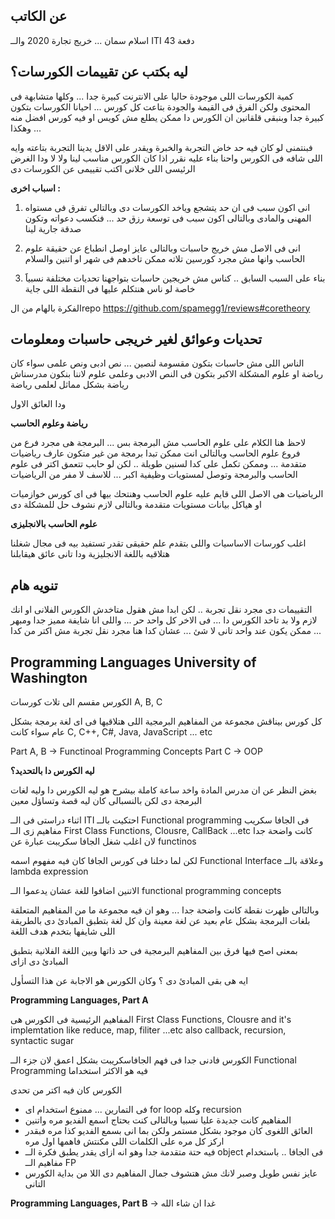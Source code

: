 ## عن الكاتب

اسلام سمان ... خريج تجارة 2020 والــ ITI دفعة 43


## ليه بكتب عن تقييمات الكورسات؟

كمية الكورسات اللى موجودة حاليا على الانترنت كبيرة جدا ... وكلها متشابهة فى المحتوى ولكن الفرق فى القيمة والجودة بتاعت كل كورس ... احيانا الكورسات بتكون كبيرة جدا وبنبقى قلقانين ان الكورس دا ممكن يطلع مش كويس او فيه كورس افضل منه ... وهكذا

فبنتمنى لو كان فيه حد خاض التجربة والخبرة ويقدر على الاقل يدينا التجربة بتاعته وايه اللى شافه فى الكورس واحنا بناء عليه نقرر اذا كان الكورس مناسب لينا ولا لا ودا الغرض الرئيسى اللى خلانى اكتب تقييمى عن الكورسات دى

**اسباب اخرى :**

 1. انى اكون سبب فى ان حد يتشجع وياخد الكورسات دى وبالتالى تفرق فى مستواه المهنى والمادى وبالتالى اكون سبب فى توسعة رزق حد ... فنكسب دعواته وتكون صدقة جارية لينا
 
 2. انى فى الاصل مش خريج حاسبات وبالتالى عايز اوصل انطباع عن حقيقة علوم الحاسب وانها مش مجرد كورسين تلاته ممكن تاخدهم فى شهر او اتنين والسلام
 
 3. بناء على السبب السابق .. كناس مش خريجين حاسبات بتواجهنا تحديات مختلفة نسبياََ خاصة لو ناس هنتكلم عليها فى النقطة اللى جاية

الفكرة بالهام من الrepo 
https://github.com/spamegg1/reviews#coretheory
 
 ## تحديات وعوائق لغير خريجى حاسبات ومعلومات

الناس اللى مش حاسبات بتكون مقسومة لنصين ... نص ادبى ونص علمى سواء كان رياضة او علوم
المشكلة الاكبر بتكون فى النص الادبى وعلمى علوم لاننا بنكون مدرسناش رياضة بشكل مماثل لعلمى رياضة

ودا العائق الاول

**رياضة وعلوم الحاسب**

لاحظ هنا الكلام على علوم الحاسب مش البرمجة بس ... البرمجة هى مجرد فرع من فروع علوم الحاسب
وبالتالى انت ممكن تبدا برمجة من غير متكون عارف رياضيات متقدمة ... وممكن تكمل على كدا لسنين طويلة .. لكن لو حابب تتعمق اكتر فى علوم الحاسب والبرمجة وتوصل لمستويات وظيفية اكبر ... للاسف لا مفر من الرياضيات

الرياضيات هى الاصل اللى قايم عليه علوم الحاسب وهنتحك بيها فى اى كورس خوازميات او هياكل بيانات مستويات متقدمة وبالتالى لازم نشوف حل للمشكلة دى 

**علوم الحاسب بالانجليزى**

اغلب كورسات الاساسيات واللى بتقدم علم حقيقى تقدر تستفيد بيه فى مجال شغلنا هتلاقيه باللغة الانجليزية ودا تانى عائق هيقابلنا

## تنويه هام

التقييمات دى مجرد نقل تجربة .. لكن ابدا مش هقول متاخدش الكورس الفلانى او انك لازم ولا بد تاخد الكورس دا ... فى الاخر كل واحد حر ... واللى انا شايفة مميز جدا ومبهر ... ممكن يكون عند واحد تانى لا شئ ... عشان كدا هنا مجرد نقل تجربة مش اكتر من كدا


## Programming Languages University of Washington 

الكورس مقسم الى تلات كورسات A, B, C

كل كورس بيناقش مجموعة من المفاهيم البرمجية اللى هتلاقيها فى اى لغة برمجة بشكل عام
سواء كانت C, C++, C#, Java, JavaScript ... etc

Part A, B -> Functinoal Programming Concepts
Part C -> OOP


**ليه الكورس دا بالتحديد؟**

بغض النظر عن ان مدرس المادة واخد ساعة كاملة بيشرح هو ليه الكورس دا وليه لغات البرمجة دى لكن بالنسبالى كان ليه قصة وتساؤل معين

اثناء دراستى فى الــ ITI 
احتكيت بالــ Functional programming فى الجافا سكريب
مفاهيم زى الــ First Class Functions, Clousre, CallBack ...etc 
كانت واضحة جدا لان اغلب شغل الجافا سكريبت عبارة عن functinos

لكن لما دخلنا فى كورس الجافا كان فيه مفهوم اسمه 
Functional Interface وعلاقة بالــ lambda expression

الاتنين اضافوا للغة عشان يدعموا الــ functional programming concepts 

وبالتالى ظهرت نقطة كانت واضحة جدا ... وهو ان فيه مجموعة ما من المفاهيم المتعلقة بلغات البرمجة بشكل عام بعيد عن لغة معينة وان كل لغة بتطبق المبادئ دى بالطريقة اللى شايفها بتخدم هدف اللغة

بمعنى اصح فيها فرق بين المفاهيم البرمجية فى حد ذاتها وبين اللغة الفلانية بتطبق المبادئ دى ازاى

ايه هى بقى المبادئ دى ؟ وكان الكورس هو الاجابة عن  هذا التسأول 

**Programming Languages, Part A**

المفاهيم الرئيسية فى الكورس هى First Class Functions, Clousre and it's implemtation like reduce, map, filiter ...etc also callback, recursion, syntactic sugar

  الكورس فادنى جدا فى فهم الجافاسكريبت بشكل اعمق لان جزء الــ Functional Programming فيه هو الاكثر استخداما 

الكورس كان فيه اكتر من تحدى 

 - فى التمارين ... ممنوع استخدام اى for loop وكله recursion 
 - المفاهيم كانت جديدة عليا نسبيا وبالتالى كنت بحتاج اسمع الفديو مره واتنين
 - العائق اللغوى كان موجود بشكل مستمر ولكن بما انى بسمع الفديو كذا مره فبقدر اركز كل مره على الكلمات اللى مكنتش فاهمها اول مره
 - فيه حتة متقدمة جدا وهو انه ازاى يقدر يطبق فكرة الــ object فى الجافا .. باستخدام مفاهيم الــ FP
 - عايز نفس طويل وصبر لانك مش هتشوف جمال المفاهيم دى اللا من بداية الكورس التانى 

**Programming Languages, Part B** -> غدا ان شاء الله

